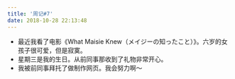 ```yaml
---
title: '周记#7'
date: 2018-10-28 22:13:48
---
```


- 最近我看了电影《What Maisie Knew（メイジーの知ったこと）》。六岁的女孩子很可爱，但是寂寞。
- 星期三是我的生日。从前同事那收到了礼物非常开心。
- 我被前同事拜托了做制作网页。我会努力啊～